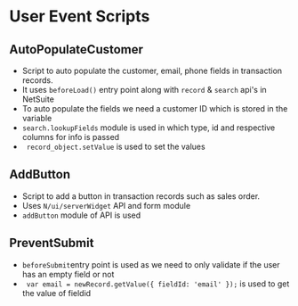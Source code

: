 # User Event Scripts

## AutoPopulateCustomer
- Script to auto populate the customer, email, phone fields in transaction records.
- It uses `beforeLoad()` entry point along with `record` & `search` api's in NetSuite
- To auto populate the fields we need a customer ID which is stored in the variable
- `search.lookupFields` module is used in which type, id and respective columns for info is passed
- ` record_object.setValue` is used to set the values

## AddButton
- Script to add a button in transaction records such as sales order.
- Uses `N/ui/serverWidget` API and form module
- `addButton` module of API is used

## PreventSubmit
- `beforeSubmit`entry point is used as we need to only validate if the user has an empty field or not
- ` var email = newRecord.getValue({ fieldId: 'email' });` is used to get the value of fieldid


